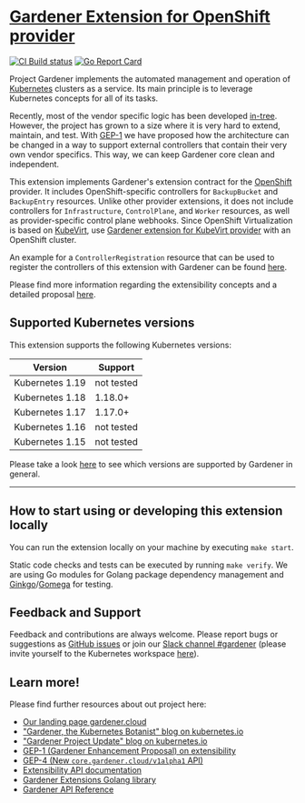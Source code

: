 # [Gardener Extension for OpenShift provider](https://gardener.cloud)

[![CI Build status](https://concourse.ci.gardener.cloud/api/v1/teams/gardener/pipelines/gardener-extension-provider-openshift-master/jobs/master-head-update-job/badge)](https://concourse.ci.gardener.cloud/teams/gardener/pipelines/gardener-extension-provider-openshift-master/jobs/master-head-update-job)
[![Go Report Card](https://goreportcard.com/badge/github.com/gardener/gardener-extension-provider-openshift)](https://goreportcard.com/report/github.com/gardener/gardener-extension-provider-openshift)

Project Gardener implements the automated management and operation of [Kubernetes](https://kubernetes.io/) clusters as a service.
Its main principle is to leverage Kubernetes concepts for all of its tasks.

Recently, most of the vendor specific logic has been developed [in-tree](https://github.com/gardener/gardener).
However, the project has grown to a size where it is very hard to extend, maintain, and test.
With [GEP-1](https://github.com/gardener/gardener/blob/master/docs/proposals/01-extensibility.md) we have proposed how the architecture can be changed in a way to support external controllers that contain their very own vendor specifics.
This way, we can keep Gardener core clean and independent.

This extension implements Gardener's extension contract for the [OpenShift](https://openshift.com/) provider. 
It includes OpenShift-specific controllers for `BackupBucket` and `BackupEntry` resources. 
Unlike other provider extensions, it does not include controllers for `Infrastructure`, `ControlPlane`, and `Worker` resources, as well as provider-specific control plane webhooks. 
Since OpenShift Virtualization is based on [KubeVirt](https://kubevirt.io), use [Gardener extension for KubeVirt provider](https://github.com/gardener/gardener-extension-provider-kubevirt) with an OpenShift cluster. 

An example for a `ControllerRegistration` resource that can be used to register the controllers of this extension with Gardener can be found [here](example/controller-registration.yaml).

Please find more information regarding the extensibility concepts and a detailed proposal [here](https://github.com/gardener/gardener/blob/master/docs/proposals/01-extensibility.md).

## Supported Kubernetes versions

This extension supports the following Kubernetes versions:

| Version         | Support     |
| --------------- | ----------- |
| Kubernetes 1.19 | not tested  |
| Kubernetes 1.18 | 1.18.0+     |
| Kubernetes 1.17 | 1.17.0+     |
| Kubernetes 1.16 | not tested  |
| Kubernetes 1.15 | not tested  |

Please take a look [here](https://github.com/gardener/gardener/blob/master/docs/usage/supported_k8s_versions.md) to see which versions are supported by Gardener in general.

----

## How to start using or developing this extension locally

You can run the extension locally on your machine by executing `make start`.

Static code checks and tests can be executed by running `make verify`. We are using Go modules for Golang package dependency management and [Ginkgo](https://github.com/onsi/ginkgo)/[Gomega](https://github.com/onsi/gomega) for testing.

## Feedback and Support

Feedback and contributions are always welcome. Please report bugs or suggestions as [GitHub issues](https://github.com/gardener/gardener-extension-provider-openshift/issues) or join our [Slack channel #gardener](https://kubernetes.slack.com/messages/gardener) (please invite yourself to the Kubernetes workspace [here](http://slack.k8s.io)).

## Learn more!

Please find further resources about out project here:

* [Our landing page gardener.cloud](https://gardener.cloud/)
* ["Gardener, the Kubernetes Botanist" blog on kubernetes.io](https://kubernetes.io/blog/2018/05/17/gardener/)
* ["Gardener Project Update" blog on kubernetes.io](https://kubernetes.io/blog/2019/12/02/gardener-project-update/)
* [GEP-1 (Gardener Enhancement Proposal) on extensibility](https://github.com/gardener/gardener/blob/master/docs/proposals/01-extensibility.md)
* [GEP-4 (New `core.gardener.cloud/v1alpha1` API)](https://github.com/gardener/gardener/blob/master/docs/proposals/04-new-core-gardener-cloud-apis.md)
* [Extensibility API documentation](https://github.com/gardener/gardener/tree/master/docs/extensions)
* [Gardener Extensions Golang library](https://godoc.org/github.com/gardener/gardener/extensions/pkg)
* [Gardener API Reference](https://gardener.cloud/api-reference/)
